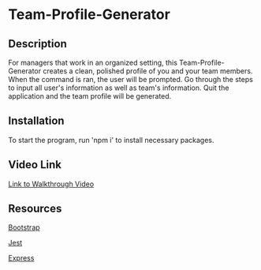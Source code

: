 # Team-Profile-Generator

## Description

For managers that work in an organized setting, this Team-Profile-Generator creates a clean, polished profile of you and your team members. When the command is ran, the user will be prompted. Go through the steps to input all user's information as well as team's information. Quit the application and the team profile will be generated.

## Installation

To start the program, run 'npm i' to install necessary packages.

## Video Link

[Link to Walkthrough Video](https://drive.google.com/file/d/1dHJL_WAiUQXDf4Ywu8xT2w7Y6mcM1uCA/view?usp=sharing)

## Resources

[Bootstrap](https://getbootstrap.com/docs/5.1/getting-started/introduction/)

[Jest](https://www.npmjs.com/package/jest)

[Express](https://www.npmjs.com/package/express)